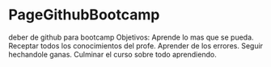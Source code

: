 # PageGithubBootcamp
deber de github para bootcamp
Objetivos:
Aprende lo mas que se pueda.
Receptar todos los conocimientos del profe.
Aprender de los errores.
Seguir hechandole ganas.
Culminar el curso sobre todo aprendiendo.
